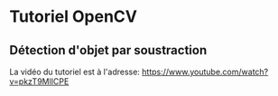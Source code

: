 # Tutoriel OpenCV
## Détection d'objet par soustraction

La vidéo du tutoriel est à l'adresse:
https://www.youtube.com/watch?v=pkzT9MlICPE

